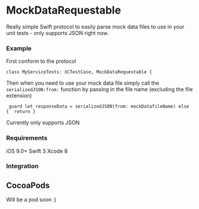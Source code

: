 # MockDataRequestable
Really simple Swift protocol to easily parse mock data files to use in your unit tests - only supports JSON right now.

### Example

First conform to the protocol

```
class MyServiceTests: XCTestCase, MockDataRequestable {
```

Then when you need to use your mock data file simply call the ```serializedJSON:from:``` function by passing in the file name (excluding the file extension)

```
 guard let responseData = serializedJSON(from: mockDatafileName) else {  return }
```

Currently only supports JSON

### Requirements

iOS 9.0+
Swift 3
Xcode 8

### Integration

## CocoaPods

Will be a pod soon :)
